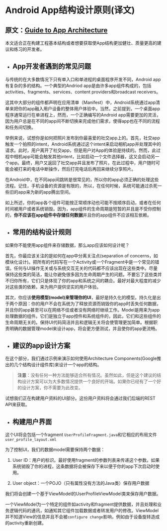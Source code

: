 # Android App结构设计原则(译文)
## 原文：[Guide to App Architecture](https://developer.android.com/topic/libraries/architecture/guide.html#guiding_principles)
本文适合正在构建工程基本结构或者想要获取使App结构更加健壮、质量更高的建议和练习的开发者。

* ## **App开发者遇到的常见问题**

与传统的在大多数情况下只有单入口和单进程的桌面程序开发不同，Android app有复杂的多的结构。一个典型的Andriod app是由许多app组件构成的，包括activities、fragments、services、content providers和broadcast receivers。

这其中大部分的组件都声明在应用清单（Manifest）中，Android系统通过app清单来把你的app融入用户设备的整体用户体验中。当然，之前提到，一个桌面app程序通常运行在单进程上，然而，一个正确编写的Android app需要更加的灵活，因为用户总是在不同的app间不断切换来完成他们需求，使得app也在不同的流程和任务间切换。

举例来说，试想你是如何把照片发布到你最喜爱的社交app上的。首先，社交app触发一个拍照的intent，Android系统通过这个intent来启动相机app并处理其中的请求。此时，用户离开了社交app，但是用户对App的体验是持续的。然而，此过程中相机app可能会触发其他intent，比如启动一个文件选择器，这又会启动另一个app。最终，用户又返回了社交app并且发布了照片。在此过程中，用户随时可能会被打来的电话中断操作，然后打完电话后再回来继续分享照片。

在Android中，在不同app间跳转是很常见的，所以你的app必须正确的处理这些流程。记住，手机设备的资源是有限的，所以，在任何时候，系统可能通过杀死一些旧的app来为新的app腾出空间。

如上所述，你的app各个组件可能按正常顺序动也可能不按顺序启动，或者在任何时间被用户或者系统销毁。因为，app组件的生命周期是短暂的并且是不受你控制的，**你不应该在app组件中存储任何数据**并且你的app组件不应该相互依赖。

* ## **常用的结构设计规则**

如果你不能使用app组件来存储数据，那么app应该如何设计呢？

首先，你最应该关注的是如何在app中分离关注点(separation of concerns，如模块化设计)。把所有的代码写在一个Activity或一个Fragment中是一个常见的错误。任何与UI操作无关或与系统交互无关的代码都不应该出现在这些类中。尽量保持这些类的简洁，能让你避免很多因为生命周期产生的问题。不要忘了这些类并不归你所有，它们只是体现了你的app和系统之间的耦合。最好对最大程度的减少对这些类的依赖，来为用户提供坚实的用户体验。

其次，你应该**使用模型(model)来管理你的UI**，最好是持久化的模型。持久化是出于两个原因：你的用户不会在系统为了释放资源而销毁你的app时丢失任何数据，并且你的app甚至可以在网络不佳或者没有网络时继续工作。Model是用来为app处理数据的组件。它们是独立于app控件和系统组件的，因此，它们和这些组件的生命周期无关的。保持UI代码简洁并且和逻辑无关将会使管理更加简单。根据职责明确的数据管理model来设计app，将会更方便测试，并且使你的app更流畅。

* ## **建议的app设计方案**

在这个部分，我们通过示例来演示如何使用Architecture Components(Google推出的几个结构设计组件库)来设计一个app的结构。

> **注意**：没有任何一种方法能够适合所有情况。虽然如此，但是这个建议的结构设计方案可以为大多数情况提供一个良好的开端。如果你已经有了一个好的设计方案，你不需要为此改变。

试想我们正在构建用户资料的UI部分。这份用户资料将会通过我们后端的REST API来获取。

* ## **构建用户界面**

这个UI将会包括一个fragment `UserProfileFragment.java`和它相应的布局文件`user_profile_layout.xml`

为了控制UI，我们的数据model需要保持两个数据：

 1. User ID：用户的标识。最好使用fragment的参数列表来传递这个参数。如果系统销毁了你的进程，这条数据将会被保存下来以便于你的app下次启动时使用。

 1. User object：一个POJO（只有属性没有方法的Java类）保存用户数据

 我们将会创建一个基于ViewModel的UserProfileViewModel类来保存用户数据。

一个ViewModel为一个特定的组件如activity和fragment提供数据，并且处理和业务逻辑代码的通讯，如通知其它组件加载数据或者转发用户的修改。ViewModel并不知道View的信息并且不会被`configure change`影响，例如由于设备旋转造成的activity重新创建。